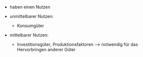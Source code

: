 - haben einen Nutzen 

- unmittelbarer Nutzen:
	- Konsumgüter

- mittelbarer Nutzen:
	- Investitionsgüter, Produktionsfaktoren --> notwendig für das Hervorbringen anderer Güter